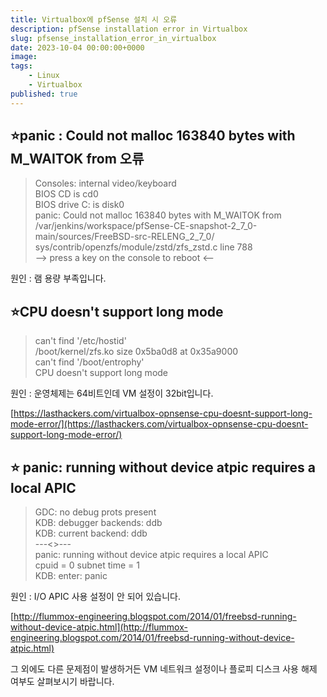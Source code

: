 ```yaml
---
title: Virtualbox에 pfSense 설치 시 오류
description: pfSense installation error in Virtualbox
slug: pfsense_installation_error_in_virtualbox
date: 2023-10-04 00:00:00+0000
image: 
tags:
    - Linux
    - Virtualbox
published: true
---
```


## ⭐panic : Could not malloc 163840 bytes with M_WAITOK from 오류

> Consoles: internal video/keyboard  
> BIOS CD is cd0  
> BIOS drive C: is disk0  
> panic: Could not malloc 163840 bytes with M_WAITOK from /var/jenkins/workspace/pfSense-CE-snapshot-2_7_0-main/sources/FreeBSD-src-RELENG_2_7_0/  
> sys/contrib/openzfs/module/zstd/zfs_zstd.c line 788  
> --> press a key on the console to reboot <--  

원인 : 램 용량 부족입니다.

## ⭐CPU doesn't support long mode

> can't find '/etc/hostid'  
> /boot/kernel/zfs.ko size 0x5ba0d8 at 0x35a9000  
> can't find '/boot/entrophy'  
> CPU doesn't support long mode  

원인 : 운영체제는 64비트인데 VM 설정이 32bit입니다.

[https://lasthackers.com/virtualbox-opnsense-cpu-doesnt-support-long-mode-error/](https://lasthackers.com/virtualbox-opnsense-cpu-doesnt-support-long-mode-error/)

## ⭐ panic: running without device atpic requires a local APIC

> GDC: no debug prots present  
> KDB: debugger backends: ddb  
> KDB: current backend: ddb  
> ---<<BOOT>>---  
> panic: running without device atpic requires a local APIC  
> cpuid = 0  subnet
> time = 1  
> KDB: enter: panic  

원인 : I/O APIC 사용 설정이 안 되어 있습니다.

[http://flummox-engineering.blogspot.com/2014/01/freebsd-running-without-device-atpic.html](http://flummox-engineering.blogspot.com/2014/01/freebsd-running-without-device-atpic.html)

그 외에도 다른 문제점이 발생하거든 VM 네트워크 설정이나 플로피 디스크 사용 해제 여부도 살펴보시기 바랍니다.